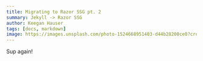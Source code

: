 ```yaml
---
title: Migrating to Razor SSG pt. 2
summary: Jekyll -> Razor SSG
author: Keegan Hauser
tags: [docs, markdown]
image: https://images.unsplash.com/photo-1524668951403-d44b28200ce0?crop=entropy&fit=crop&h=1000&w=2000
---
```


Sup again!